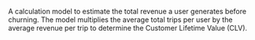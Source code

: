 A calculation model to estimate the total revenue a user generates before churning. The model multiplies the average total trips per user by the average revenue per trip to determine the Customer Lifetime Value (CLV).
